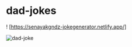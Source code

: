 # dad-jokes
! [https://senayakgndz-jokegenerator.netlify.app/]

![dad-joke](https://user-images.githubusercontent.com/69090467/215314446-dd90be5d-7c33-48cd-b880-2f20df06b0d0.png)
